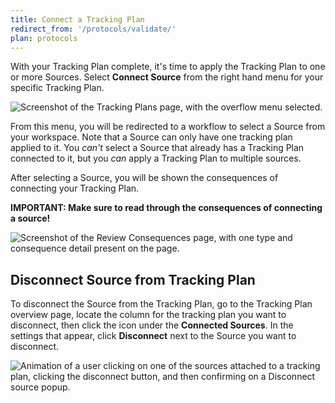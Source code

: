```yaml
---
title: Connect a Tracking Plan
redirect_from: '/protocols/validate/'
plan: protocols
---
```


With your Tracking Plan complete, it's time to apply the Tracking Plan to one or more Sources. Select **Connect Source** from the right hand menu for your specific Tracking Plan.

![Screenshot of the Tracking Plans page, with the overflow menu selected.](../images/5763308453_Screen+Shot+2018-08-31+at+5.54.18+PM.png)


From this menu, you will be redirected to a workflow to select a Source from your workspace. Note that a Source can only have one tracking plan applied to it. You *can't* select a Source that already has a Tracking Plan connected to it, but you *can* apply a Tracking Plan to multiple sources.

After selecting a Source, you will be shown the consequences of connecting your Tracking Plan.

**IMPORTANT: Make sure to read through the consequences of connecting a source!**

![Screenshot of the Review Consequences page, with one type and consequence detail present on the page.](../images/5763823424_Image+2018-08-31+at+6.02.54+PM.png)

## Disconnect Source from Tracking Plan

To disconnect the Source from the Tracking Plan, go to the Tracking Plan overview page, locate the column for the tracking plan you want to disconnect, then click the icon under the **Connected Sources**. In the settings that appear, click **Disconnect** next to the Source you want to disconnect.

![Animation of a user clicking on one of the sources attached to a tracking plan, clicking the disconnect button, and then confirming on a Disconnect source popup.](../images/protocols_disconnect_source.gif)
